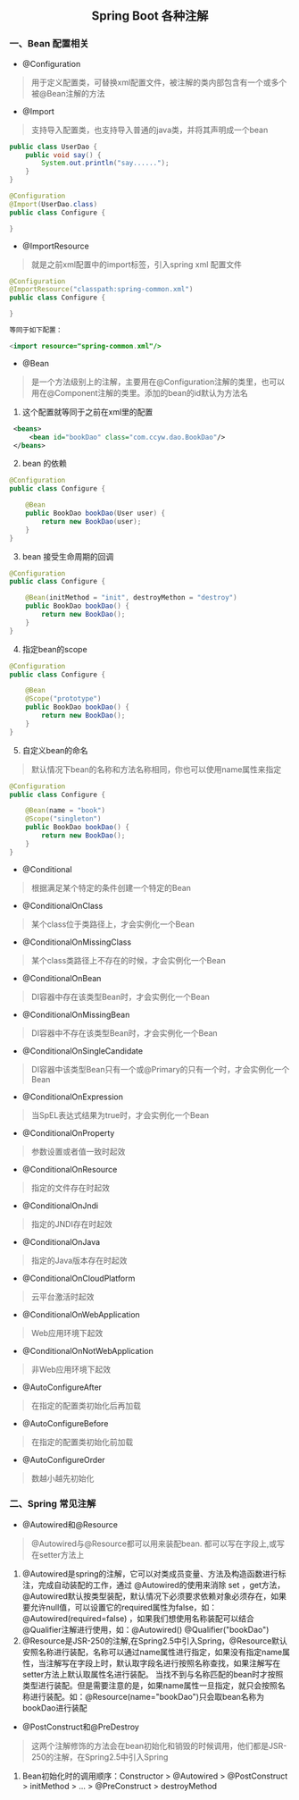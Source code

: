 ## <center>Spring Boot 各种注解</center>
### 一、Bean 配置相关
* @Configuration
> 用于定义配置类，可替换xml配置文件，被注解的类内部包含有一个或多个被@Bean注解的方法

* @Import
> 支持导入配置类，也支持导入普通的java类，并将其声明成一个bean

   ```java
   public class UserDao {
       public void say() {
           System.out.println("say......");
       }
   }

   @Configuration
   @Import(UserDao.class)
   public class Configure {

   }
   ```

* @ImportResource
> 就是之前xml配置中的import标签，引入spring xml 配置文件

   ```java
   @Configuration
   @ImportResource("classpath:spring-common.xml")
   public class Configure {

   }

   等同于如下配置：

   <import resource="spring-common.xml"/>
   ```

* @Bean
> 是一个方法级别上的注解，主要用在@Configuration注解的类里，也可以用在@Component注解的类里。添加的bean的id默认为方法名

   1. 这个配置就等同于之前在xml里的配置
   ```xml
    <beans>
        <bean id="bookDao" class="com.ccyw.dao.BookDao"/>
    </beans>
   ```
   2. bean 的依赖
   ```java
   @Configuration
   public class Configure {

       @Bean
       public BookDao bookDao(User user) {
           return new BookDao(user);
       }
   }
   ```
   3. bean 接受生命周期的回调
   ```java
   @Configuration
   public class Configure {

       @Bean(initMethod = "init", destroyMethon = "destroy")
       public BookDao bookDao() {
           return new BookDao();
       }
   }
   ```
   4. 指定bean的scope
   ```java
   @Configuration
   public class Configure {

       @Bean
       @Scope("prototype")
       public BookDao bookDao() {
           return new BookDao();
       }
   }
   ```

   5. 自定义bean的命名
   > 默认情况下bean的名称和方法名称相同，你也可以使用name属性来指定

   ```java
   @Configuration
   public class Configure {

       @Bean(name = "book")
       @Scope("singleton")
       public BookDao bookDao() {
           return new BookDao();
       }
   }
   ```

* @Conditional
> 根据满足某个特定的条件创建一个特定的Bean

* @ConditionalOnClass
> 某个class位于类路径上，才会实例化一个Bean

* @ConditionalOnMissingClass
> 某个class类路径上不存在的时候，才会实例化一个Bean

* @ConditionalOnBean
> DI容器中存在该类型Bean时，才会实例化一个Bean

* @ConditionalOnMissingBean
> DI容器中不存在该类型Bean时，才会实例化一个Bean

* @ConditionalOnSingleCandidate
> DI容器中该类型Bean只有一个或@Primary的只有一个时，才会实例化一个Bean

* @ConditionalOnExpression
> 当SpEL表达式结果为true时，才会实例化一个Bean

* @ConditionalOnProperty
> 参数设置或者值一致时起效

* @ConditionalOnResource
> 指定的文件存在时起效

* @ConditionalOnJndi
> 指定的JNDI存在时起效

* @ConditionalOnJava
> 指定的Java版本存在时起效

* @ConditionalOnCloudPlatform
> 云平台激活时起效

* @ConditionalOnWebApplication
> Web应用环境下起效

* @ConditionalOnNotWebApplication
> 非Web应用环境下起效

* @AutoConfigureAfter
> 在指定的配置类初始化后再加载

* @AutoConfigureBefore
> 在指定的配置类初始化前加载

* @AutoConfigureOrder
> 数越小越先初始化

### 二、Spring 常见注解
* @Autowired和@Resource
> @Autowired与@Resource都可以用来装配bean. 都可以写在字段上,或写在setter方法上

   1. @Autowired是spring的注解，它可以对类成员变量、方法及构造函数进行标注，完成自动装配的工作，通过 @Autowired的使用来消除 set ，get方法，@Autowired默认按类型装配，默认情况下必须要求依赖对象必须存在，如果要允许null值，可以设置它的required属性为false，如：@Autowired(required=false) ，如果我们想使用名称装配可以结合@Qualifier注解进行使用，如：@Autowired() @Qualifier("bookDao")
   2. @Resource是JSR-250的注解,在Spring2.5中引入Spring，@Resource默认安照名称进行装配，名称可以通过name属性进行指定，如果没有指定name属性，当注解写在字段上时，默认取字段名进行按照名称查找，如果注解写在setter方法上默认取属性名进行装配。 当找不到与名称匹配的bean时才按照类型进行装配。但是需要注意的是，如果name属性一旦指定，就只会按照名称进行装配。如：@Resource(name="bookDao")只会取bean名称为bookDao进行装配

* @PostConstruct和@PreDestroy
> 这两个注解修饰的方法会在bean初始化和销毁的时候调用，他们都是JSR-250的注解，在Spring2.5中引入Spring

   1. Bean初始化时的调用顺序：Constructor > @Autowired > @PostConstruct > initMethod > ... > @PreConstruct > destroyMethod